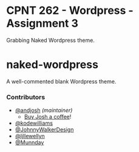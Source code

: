 # CPNT 262 - Wordpress - Assignment 3 

Grabbing Naked Wordpress theme. 


naked-wordpress
===============

A well-commented blank Wordpress theme.

### Contributors
- [@andjosh][0] _(maintainer)_
  - [Buy Josh a coffee](https://www.buymeacoffee.com/andjosh)!
- [@kodewilliams][1]
- [@JohnnyWalkerDesign][2]
- [@ljllewellyn][3]
- [@Munnday][4]

[0]: https://github.com/andjosh
[1]: https://github.com/kodewilliams
[2]: https://github.com/JohnnyWalkerDesign
[3]: https://github.com/ljllewellyn
[4]: https://github.com/Munnday
